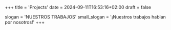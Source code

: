 +++
title = 'Projects'
date = 2024-09-11T16:53:16+02:00
draft = false

slogan = 'NUESTROS TRABAJOS'
small_slogan = '¡Nuestros trabajos hablan por nosotros!'
+++
